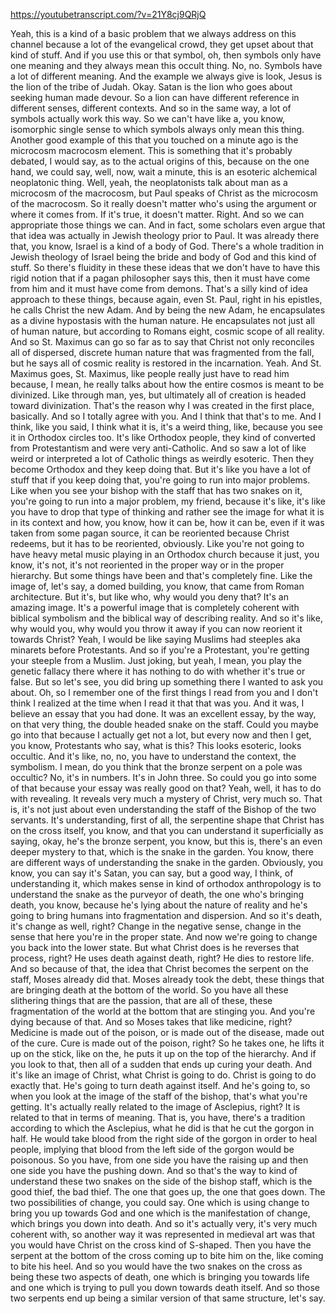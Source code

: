 https://youtubetranscript.com/?v=21Y8cj9QRjQ

 Yeah, this is a kind of a basic problem that we always address on this channel because a lot of the evangelical crowd, they get upset about that kind of stuff. And if you use this or that symbol, oh, then symbols only have one meaning and they always mean this occult thing. No, no. Symbols have a lot of different meaning. And the example we always give is look, Jesus is the lion of the tribe of Judah. Okay. Satan is the lion who goes about seeking human made devour. So a lion can have different reference in different senses, different contexts. And so in the same way, a lot of symbols actually work this way. So we can't have like a, you know, isomorphic single sense to which symbols always only mean this thing. Another good example of this that you touched on a minute ago is the microcosm macrocosm element. This is something that it's probably debated, I would say, as to the actual origins of this, because on the one hand, we could say, well, now, wait a minute, this is an esoteric alchemical neoplatonic thing. Well, yeah, the neoplatonists talk about man as a microcosm of the macrocosm, but Paul speaks of Christ as the microcosm of the macrocosm. So it really doesn't matter who's using the argument or where it comes from. If it's true, it doesn't matter. Right. And so we can appropriate those things we can. And in fact, some scholars even argue that that idea was actually in Jewish theology prior to Paul. It was already there that, you know, Israel is a kind of a body of God. There's a whole tradition in Jewish theology of Israel being the bride and body of God and this kind of stuff. So there's fluidity in these these ideas that we don't have to have this rigid notion that if a pagan philosopher says this, then it must have come from him and it must have come from demons. That's a silly kind of idea approach to these things, because again, even St. Paul, right in his epistles, he calls Christ the new Adam. And by being the new Adam, he encapsulates as a divine hypostasis with the human nature. He encapsulates not just all of human nature, but according to Romans eight, cosmic scope of all reality. And so St. Maximus can go so far as to say that Christ not only reconciles all of dispersed, discrete human nature that was fragmented from the fall, but he says all of cosmic reality is restored in the incarnation. Yeah. And St. Maximus goes, St. Maximus, like people really just have to read him because, I mean, he really talks about how the entire cosmos is meant to be divinized. Like through man, yes, but ultimately all of creation is headed toward divinization. That's the reason why I was created in the first place, basically. And so I totally agree with you. And I think that that's to me. And I think, like you said, I think what it is, it's a weird thing, like, because you see it in Orthodox circles too. It's like Orthodox people, they kind of converted from Protestantism and were very anti-Catholic. And so saw a lot of like weird or interpreted a lot of Catholic things as weirdly esoteric. Then they become Orthodox and they keep doing that. But it's like you have a lot of stuff that if you keep doing that, you're going to run into major problems. Like when you see your bishop with the staff that has two snakes on it, you're going to run into a major problem, my friend, because it's like, it's like you have to drop that type of thinking and rather see the image for what it is in its context and how, you know, how it can be, how it can be, even if it was taken from some pagan source, it can be reoriented because Christ redeems, but it has to be reoriented, obviously. Like you're not going to have heavy metal music playing in an Orthodox church because it just, you know, it's not, it's not reoriented in the proper way or in the proper hierarchy. But some things have been and that's completely fine. Like the image of, let's say, a domed building, you know, that came from Roman architecture. But it's, but like who, why would you deny that? It's an amazing image. It's a powerful image that is completely coherent with biblical symbolism and the biblical way of describing reality. And so it's like, why would you, why would you throw it away if you can now reorient it towards Christ? Yeah, I would be like saying Muslims had steeples aka minarets before Protestants. And so if you're a Protestant, you're getting your steeple from a Muslim. Just joking, but yeah, I mean, you play the genetic fallacy there where it has nothing to do with whether it's true or false. But so let's see, you did bring up something there I wanted to ask you about. Oh, so I remember one of the first things I read from you and I don't think I realized at the time when I read it that that was you. And it was, I believe an essay that you had done. It was an excellent essay, by the way, on that very thing, the double headed snake on the staff. Could you maybe go into that because I actually get not a lot, but every now and then I get, you know, Protestants who say, what is this? This looks esoteric, looks occultic. And it's like, no, no, you have to understand the context, the symbolism. I mean, do you think that the bronze serpent on a pole was occultic? No, it's in numbers. It's in John three. So could you go into some of that because your essay was really good on that? Yeah, well, it has to do with revealing. It reveals very much a mystery of Christ, very much so. That is, it's not just about even understanding the staff of the Bishop of the two servants. It's understanding, first of all, the serpentine shape that Christ has on the cross itself, you know, and that you can understand it superficially as saying, okay, he's the bronze serpent, you know, but this is, there's an even deeper mystery to that, which is the snake in the garden. You know, there are different ways of understanding the snake in the garden. Obviously, you know, you can say it's Satan, you can say, but a good way, I think, of understanding it, which makes sense in kind of orthodox anthropology is to understand the snake as the purveyor of death, the one who's bringing death, you know, because he's lying about the nature of reality and he's going to bring humans into fragmentation and dispersion. And so it's death, it's change as well, right? Change in the negative sense, change in the sense that here you're in the proper state. And now we're going to change you back into the lower state. But what Christ does is he reverses that process, right? He uses death against death, right? He dies to restore life. And so because of that, the idea that Christ becomes the serpent on the staff, Moses already did that. Moses already took the debt, these things that are bringing death at the bottom of the world. So you have all these slithering things that are the passion, that are all of these, these fragmentation of the world at the bottom that are stinging you. And you're dying because of that. And so Moses takes that like medicine, right? Medicine is made out of the poison, or is made out of the disease, made out of the cure. Cure is made out of the poison, right? So he takes one, he lifts it up on the stick, like on the, he puts it up on the top of the hierarchy. And if you look to that, then all of a sudden that ends up curing your death. And it's like an image of Christ, what Christ is going to do. Christ is going to do exactly that. He's going to turn death against itself. And he's going to, so when you look at the image of the staff of the bishop, that's what you're getting. It's actually really related to the image of Asclepius, right? It is related to that in terms of meaning. That is, you have, there's a tradition according to which the Asclepius, what he did is that he cut the gorgon in half. He would take blood from the right side of the gorgon in order to heal people, implying that blood from the left side of the gorgon would be poisonous. So you have, from one side you have the raising up and then one side you have the pushing down. And so that's the way to kind of understand these two snakes on the side of the bishop staff, which is the good thief, the bad thief. The one that goes up, the one that goes down. The two possibilities of change, you could say. One which is using change to bring you up towards God and one which is the manifestation of change, which brings you down into death. And so it's actually very, it's very much coherent with, so another way it was represented in medieval art was that you would have Christ on the cross kind of S-shaped. Then you have the serpent at the bottom of the cross coming up to bite him on the, like coming to bite his heel. And so you would have the two snakes on the cross as being these two aspects of death, one which is bringing you towards life and one which is trying to pull you down towards death itself. And so those two serpents end up being a similar version of that same structure, let's say.
